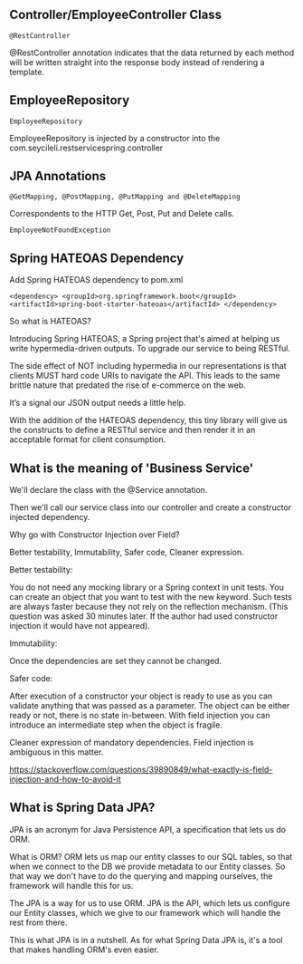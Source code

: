Controller/EmployeeController Class
--

`@RestController`

@RestController annotation indicates that the data returned by each method will be written 
straight into the response body instead of rendering a template.

EmployeeRepository
--
`EmployeeRepository`

EmployeeRepository is injected by a constructor into the com.seycileli.restservicespring.controller

JPA Annotations
--

`@GetMapping, @PostMapping, @PutMapping and @DeleteMapping`

Correspondents to the HTTP Get, Post, Put and Delete calls.

`EmployeeNotFoundException`

Spring HATEOAS Dependency
--

Add Spring HATEOAS dependency to pom.xml

`<dependency>
 	<groupId>org.springframework.boot</groupId>
 	<artifactId>spring-boot-starter-hateoas</artifactId>
 </dependency>`
 
So what is HATEOAS?
 
Introducing Spring HATEOAS, a Spring project that's aimed at helping us write 
hypermedia-driven outputs. To upgrade our service to being RESTful.

The side effect of NOT including hypermedia in our representations is that clients 
MUST hard code URIs to navigate the API. This leads to the same brittle nature that 
predated the rise of e-commerce on the web.

It’s a signal our JSON output needs a little help.

With the addition of the HATEOAS dependency, this tiny library will give us the 
constructs to define a RESTful service and then render it in an acceptable format
for client consumption.

What is the meaning of 'Business Service'
--

We'll declare the class with the @Service annotation.

Then we'll call our service class into our controller and create a 
constructor injected dependency.

Why go with Constructor Injection over Field?

Better testability, Immutability, Safer code, Cleaner expression.

Better testability:

You do not need any mocking library or a Spring context in unit tests. 
You can create an object that you want to test with the new keyword. 
Such tests are always faster because they not rely on the reflection mechanism. 
(This question was asked 30 minutes later. 
If the author had used constructor injection it would have not appeared).

Immutability:

Once the dependencies are set they cannot be changed.

Safer code:

After execution of a constructor your object is ready to use as you can validate 
anything that was passed as a parameter. The object can be either ready or not, 
there is no state in-between. With field injection you can introduce an intermediate 
step when the object is fragile.

Cleaner expression of mandatory dependencies. Field injection is ambiguous in this matter.

https://stackoverflow.com/questions/39890849/what-exactly-is-field-injection-and-how-to-avoid-it

What is Spring Data JPA?
--

JPA is an acronym for Java Persistence API, a specification that lets us do ORM.

What is ORM?
ORM lets us map our entity classes to our SQL tables, so that when we connect to the DB
we provide metadata to our Entity classes. So that way we don't have to do the querying 
and mapping ourselves, the framework will handle this for us.

The JPA is a way for us to use ORM. JPA is the API, which lets us configure our
Entity classes, which we give to our framework which will handle the rest from there.

This is what JPA is in a nutshell. As for what Spring Data JPA is, it's a tool
that makes handling ORM's even easier.
